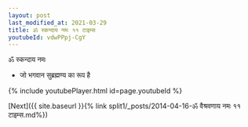 ```yaml
---
layout: post
last_modified_at: 2021-03-29
title: ॐ स्कन्दाय नमः ११ टाइम्स
youtubeId: vdwPPpj-CgY
---
```

 
 
 ॐ स्कन्दाय नमः  
 
 -  जो भगवान सुब्रह्मण्य का रूप है 
 
  
 
  
 
 
 
 
 
 


{% include youtubePlayer.html id=page.youtubeId %}
 
[Next]({{ site.baseurl }}{% link  split1/_posts/2014-04-16-ॐ वैश्रवणाय नमः ११ टाइम्स.md%})
 
